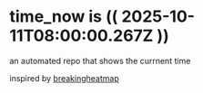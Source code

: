 # time_now is (( 2025-10-11T08:00:00.267Z ))

an automated repo that shows the currnent time

inspired by [breakingheatmap](https://github.com/breakingheatmap/breakingheatmap)